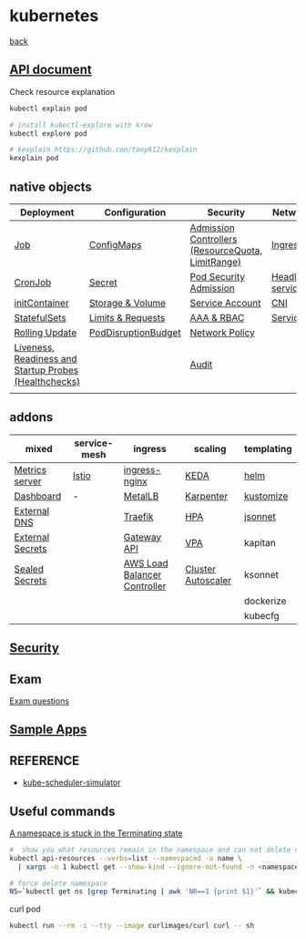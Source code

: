 # kubernetes

[back](../README.md)

## [API document](https://raw.githubusercontent.com/kubernetes/kubernetes/master/api/openapi-spec/swagger.json)

Check resource explanation

```bash
kubectl explain pod

# install kubectl-explore with krew
kubectl explore pod

# kexplain https://github.com/tony612/kexplain
kexplain pod
```

## native objects

|Deployment|Configuration|Security|Network|
|-|-|-|-|
|[Job](./job/README.md)|[ConfigMaps](./configMaps/README.md)|[Admission Controllers (ResourceQuota, LimitRange)](./admission-controllers/README.md)|[Ingress](./ingress/README.md)|
|[CronJob](./cronJob/README.md)|[Secret](./secret/README.md)|[Pod Security Admission](./pod-security-admission/README.md)|[Headless service](./headless-service/README.md)|
|[initContainer](./initContainers/README.md)|[Storage & Volume](./storage/README.md)|[Service Account](./service-account/README.md)|[CNI](./cni/README.md)|
|[StatefulSets](./statefulSets/README.md)|[Limits & Requests](./resource/README.md)|[AAA & RBAC](./aaa-rbac/README.md)|[Service](./service/README.md)|
|[Rolling Update](./rolling-update/README.md)|[PodDisruptionBudget](./pdb/README.md)|[Network Policy](./network-policy/README.md)||
|[Liveness, Readiness and Startup Probes (Healthchecks)](./healthcheck-and-probes/README.md)||[Audit](./audit/README.md)||
|||||

## addons

|mixed|service-mesh|ingress|scaling|templating|
|-|-|-|-|-|
|[Metrics server](./addons/metrics-server/README.md)|[Istio](../istio/README.md)|[ingress-nginx](https://github.com/alyvusal/ingress-nginx)|[KEDA](https://github.com/alyvusal/keda)|[helm](https://github.com/alyvusal/helm)|
|[Dashboard](./addons/dashboard/README.md)|-|[MetalLB](https://github.com/alyvusal/metallb)|[Karpenter](https://github.com/alyvusal/karpenter)|[kustomize](https://github.com/alyvusal/kustomize)|
|[External DNS](https://github.com/alyvusal/external-dns)||[Traefik](https://github.com/alyvusal/traefik)|[HPA](./hpa/README.md)|[jsonnet](../jsonnet/README.md)|
|[External Secrets](https://github.com/alyvusal/external-secrets)||[Gateway API](./addons/gateway-api/README.md)|[VPA](./vpa/README.md)|kapitan|
|[Sealed Secrets](https://github.com/alyvusal/sealed-secrets)||[AWS Load Balancer Controller](https://github.com/alyvusal/aws-loadbalancer-controller)|[Cluster Autoscaler](./autoscaler/README.md)|ksonnet|
|||||dockerize|
|||||kubecfg|

## [Security](../security/README.md)

## Exam

[Exam questions](./exam/README.md)

## [Sample Apps](./sample-apps/README.md)

## REFERENCE

- [kube-scheduler-simulator](https://github.com/kubernetes-sigs/kube-scheduler-simulator)

## Useful commands

[A namespace is stuck in the Terminating state](https://www.ibm.com/docs/en/cloud-private/3.2.0?topic=console-namespace-is-stuck-in-terminating-state)

```bash
#  show you what resources remain in the namespace and can not delete namespace
kubectl api-resources --verbs=list --namespaced -o name \
  | xargs -n 1 kubectl get --show-kind --ignore-not-found -n <namespace>

# force delete namespace
NS=`kubectl get ns |grep Terminating | awk 'NR==1 {print $1}'` && kubectl get namespace "$NS" -o json   | tr -d "\n" | sed "s/\"finalizers\": \[[^]]\+\]/\"finalizers\": []/"   | kubectl replace --raw /api/v1/namespaces/$NS/finalize -f -
```

curl pod

```bash
kubectl run --rm -i --tty --image curlimages/curl curl -- sh
```
